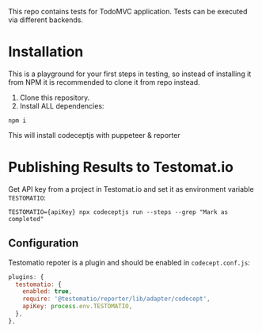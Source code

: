 This repo contains tests for TodoMVC application.
Tests can be executed via different backends.


# Installation

This is a playground for your first steps in testing, so instead of installing it from NPM it is recommended to clone it from repo instead.

1. Clone this repository.
2. Install ALL dependencies:

```
npm i
```

This will install codeceptjs with puppeteer & reporter


# Publishing Results to Testomat.io

Get API key from a project in Testomat.io and set it as environment variable `TESTOMATIO`:

```
TESTOMATIO={apiKey} npx codeceptjs run --steps --grep "Mark as completed"
```

## Configuration

Testomatio repoter is a plugin and should be enabled in `codecept.conf.js`:

```js
plugins: {
  testomatio: {
    enabled: true,
    require: '@testomatio/reporter/lib/adapter/codecept',
    apiKey: process.env.TESTOMATIO,
  },
},
```